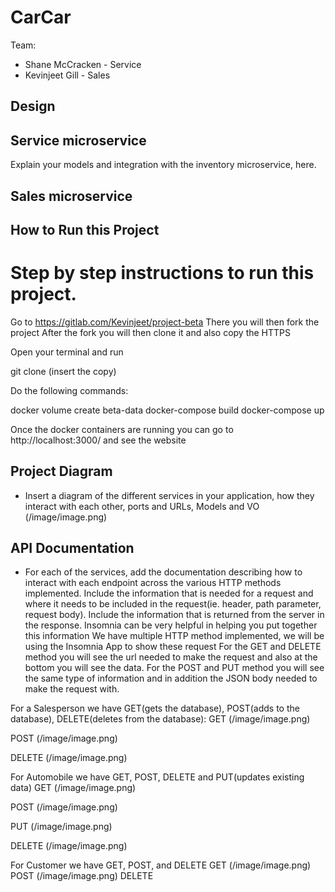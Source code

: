 # CarCar

Team:

* Shane McCracken - Service
* Kevinjeet Gill - Sales

## Design

## Service microservice

Explain your models and integration with the inventory
microservice, here.

## Sales microservice

## How to Run this Project

# Step by step instructions to run this project.
Go to https://gitlab.com/Kevinjeet/project-beta
There you will then fork the project
After the fork you will then clone it and also copy the HTTPS

Open your terminal and run

git clone (insert the copy)

Do the following commands:

docker volume create beta-data
docker-compose build
docker-compose up

Once the docker containers are running you can go to http://localhost:3000/ and see the website

## Project Diagram

- Insert a diagram of the different services in your application, how they interact with each other, ports and URLs, Models and VO
(/image/image.png)

## API Documentation

- For each of the services, add the documentation describing how to interact with each endpoint across the various HTTP methods implemented. Include the information that is needed for a request and where it needs to be included in the request(ie. header, path parameter, request body). Include the information that is returned from the server in the response. Insomnia can be very helpful in helping you put together this information
We have multiple HTTP method implemented, we will be using the Insomnia App to show these request
For the GET and DELETE method you will see the url needed to make the request and also at the bottom you will see the data.
For the POST and PUT method you will see the same type of information and in addition the JSON body needed to make the request with.

For a Salesperson we have GET(gets the database), POST(adds to the database), DELETE(deletes from the database):
GET
(/image/image.png)

POST
(/image/image.png)

DELETE
(/image/image.png)

For Automobile we have GET, POST, DELETE and PUT(updates existing data)
GET
(/image/image.png)

POST
(/image/image.png)

PUT
(/image/image.png)

DELETE
(/image/image.png)


For Customer we have GET, POST, and DELETE
GET
(/image/image.png)
POST
(/image/image.png)
DELETE
